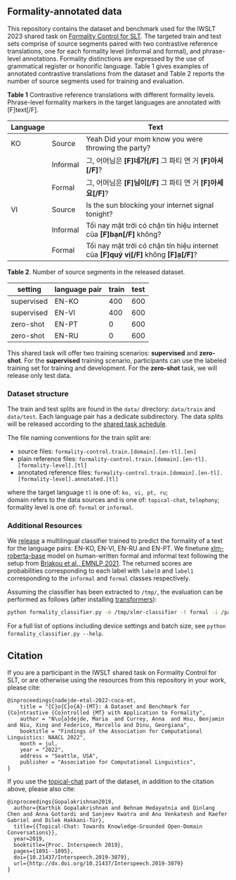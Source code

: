 ## Formality-annotated data

This repository contains the dataset and benchmark used for the IWSLT 2023 shared task on [Formality Control for SLT](https://iwslt.org/2023/formality).
The targeted train and test sets comprise of source segments paired with two contrastive reference translations, one for each formality level (informal and formal), and phrase-level annotations.
Formality distinctions are expressed by the use of grammatical register or honorific language.
Table 1 gives examples of annotated contrastive translations from the dataset and Table 2 reports the number of source segments used for training and evaluation.


**Table 1** Contrastive reference translations with different formality levels. Phrase-level formality markers in the target languages are annotated with [F]text[/F].

|Language	|	|Text	|
|---	|---	|---	|
|KO	|Source	|Yeah Did your mom know you were throwing the party?	|
|	|Informal	|그, 어머님은 **[F]네가[/F]** 그 파티 연 거 **[F]아셔[/F]**?|
|	|Formal	|그, 어머님은 **[F]님이[/F]** 그 파티 연 거 **[F]아세요[/F]**?|
|VI |Source	|Is the sun blocking your internet signal tonight?|
|	|Informal |Tối nay mặt trời có chặn tín hiệu internet của **[F]bạn[/F]** không? |
|	|Formal	|Tối nay mặt trời có chặn tín hiệu internet của **[F]quý vị[/F]** không **[F]ạ[/F]**?|

**Table 2**. Number of source segments in the released dataset.

|setting	|language pair	|train	|test		|
|---	|---	|---	|---		|
|supervised	|EN-KO	|400	|600		|
|supervised	|EN-VI	|400	|600		|
|zero-shot	|EN-PT	|0	|600		|
|zero-shot	|EN-RU	  |0	|600		|

This shared task will offer two training scenarios: **supervised** and **zero-shot**. For the **supervised** training scenario, participants can use the labeled training set for training and development. For the **zero-shot** task, we will release only test data.

### Dataset structure
The train and test splits are found in the `data/` directory: `data/train` and `data/test`. 
Each language pair has a dedicate subdirectory.
The data splits will be released according to the [shared task schedule](https://iwslt.org/2023/formality#important-dates).

The file naming conventions for the train split are: 
- source files: `formality-control.train.[domain].[en-tl].[en]`
- plain reference files: `formality-control.train.[domain].[en-tl].[formality-level].[tl]`
- annotated reference files: `formality-control.train.[domain].[en-tl].[formality-level].annotated.[tl]`

where the target language `tl` is one of: `ko, vi, pt, ru`; \
domain refers to the data sources and is one of: `topical-chat`, `telephony`; \
formality level is one of: `formal` or `informal`.

### Additional Resources

We [release](https://github.com/amazon-science/contrastive-controlled-mt/releases/tag/classifier-v1.0.0) a multilingual classifier trained to predict the formality of a text for the language pairs: EN-KO, EN-VI, EN-RU and EN-PT. We finetune [xlm-roberta-base](https://huggingface.co/xlm-roberta-base) model on human-written formal and informal text following the setup from [Briakou et al., EMNLP 2021](https://aclanthology.org/2021.emnlp-main.100.pdf). The returned scores are probabilities corresponding to each label with `label0` and `label1` corresponding to the `informal` and `formal` classes respectively.

Assuming the classifier has been extracted to `/tmp/`, the evaluation can be performed as follows (after installing [transformers](https://pypi.org/project/transformers/)):

```bash
python formality_classifier.py -m /tmp/xlmr-classifier -t formal -i /path/to/formality-control-1.formal.ko
```

For a full list of options including device settings and batch size, see `python formality_classifier.py --help`.



## Citation

If you are a participant in the IWSLT shared task on Formality Control for SLT, or are otherwise using the resources 
from this repository in your work, please cite:
```
@inproceedings{nadejde-etal-2022-coca-mt,
    title = "{C}o{C}o{A}-{MT}: A Dataset and Benchmark for {Co}ntrastive {Co}ntrolled {MT} with Application to Formality",
    author = "N\u{a}dejde, Maria  and Currey, Anna  and Hsu, Benjamin  and Niu, Xing and Federico, Marcello and Dinu, Georgiana",
    booktitle = "Findings of the Association for Computational Linguistics: NAACL 2022",
    month = jul,
    year = "2022",
    address = "Seattle, USA",
    publisher = "Association for Computational Linguistics",
}
```

If you use the [topical-chat](https://github.com/alexa/Topical-Chat) part of the dataset, in addition to the citation above, please also cite:
```
@inproceedings{Gopalakrishnan2019, 
  author={Karthik Gopalakrishnan and Behnam Hedayatnia and Qinlang Chen and Anna Gottardi and Sanjeev Kwatra and Anu Venkatesh and Raefer Gabriel and Dilek Hakkani-Tür},
  title={{Topical-Chat: Towards Knowledge-Grounded Open-Domain Conversations}},
  year=2019,
  booktitle={Proc. Interspeech 2019},
  pages={1891--1895},
  doi={10.21437/Interspeech.2019-3079},
  url={http://dx.doi.org/10.21437/Interspeech.2019-3079}
}
```
